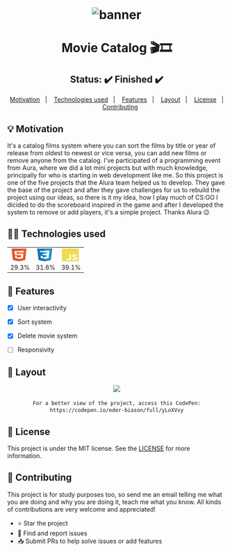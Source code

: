 <h1 align="center">
    <img alt="banner" src="https://user-images.githubusercontent.com/82395795/146239401-d95157b0-da31-4275-b4d1-aa774b164b5b.png">
</h1>

<h1 align="center">Movie Catalog 🎬🎞️</h1>
<h2 align="center">Status: ✔️ Finished ✔️</h2>

<p align="center">
  <a href="#bulb-motivation">Motivation</a>&nbsp;&nbsp;&nbsp;|&nbsp;&nbsp;&nbsp;
  <a href="#man_technologist-technologies-used">Technologies used</a>&nbsp;&nbsp;&nbsp;|&nbsp;&nbsp;&nbsp;
  <a href="#pushpin-features">Features</a>&nbsp;&nbsp;&nbsp;|&nbsp;&nbsp;&nbsp;
  <a href="#art-layout">Layout</a>&nbsp;&nbsp;&nbsp;|&nbsp;&nbsp;&nbsp;
  <a href="#memo-license">License</a>&nbsp;&nbsp;&nbsp;|&nbsp;&nbsp;&nbsp;
  <a href="#handshake-contributing">Contributing</a>
</p>

## :bulb: Motivation
It's a catalog films system where you can sort the films by title or year of release from oldest to newest or vice versa, you can add new films or remove anyone from the catalog.
I've participated of a programming event from Aura, where we did a lot mini projects but with much knowledge, principally for who is starting in web development like me. So this project is one of the five projects that the Alura team helped us to develop. They gave the base of the project and after they gave challenges for us to rebuild the project using our ideas, so there is it my idea, how I play much of CS:GO I dicided to do the scoreboard inspired in the game and after I developed the system to remove or add players, it's a simple project. Thanks Alura 😉

## :man_technologist: Technologies used

<table>
    <tr>
        <td><img align="center" alt="Eder-HTML" height="30" width="40" src="https://raw.githubusercontent.com/devicons/devicon/master/icons/html5/html5-original.svg"></td>
        <td><img align="center" alt="Eder-CSS" height="30" width="40" src="https://raw.githubusercontent.com/devicons/devicon/master/icons/css3/css3-original.svg"></td>
        <td><img align="center" alt="Eder-Js" height="30" width="40" src="https://raw.githubusercontent.com/devicons/devicon/master/icons/javascript/javascript-plain.svg"></td>
    </tr>
    <tr>
        <td>29.3%</td>
        <td>31.6%</td>
        <td>39.1%</td>
    </tr>
</table>

## :pushpin: Features

- [x] User interactivity
- [x] Sort system
- [x] Delete movie system
- [ ] Responsivity


## :art: Layout
<div align="center"; diplay= "flex"; flex-direction= "row">
    <img src="https://media.giphy.com/media/m6mUxROgiNsa7OqgYn/giphy.gif">

    For a better view of the project, access this CodePen: https://codepen.io/eder-biason/full/yLoXVvy
</div>

## :memo: License
This project is under the MIT license. See the [LICENSE](https://github.com/ederbiason/movie-catalog/blob/main/LICENSE) for more information.

## :handshake: Contributing
This project is for study purposes too, so send me an email telling me what you are doing and why you are doing it, teach me what you know.
All kinds of contributions are very welcome and appreciated!
- ⭐️ Star the project
- 🐛 Find and report issues
- 📥 Submit PRs to help solve issues or add features